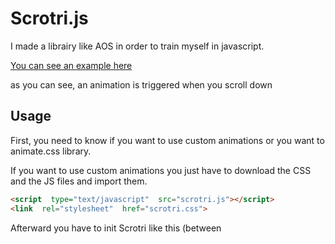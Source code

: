# Scrotri.js

I made a librairy like AOS in order to train myself in javascript.

[You can see an example here](https://namysh.github.io/scrotri.js/example/)

as you can see, an animation is triggered when you scroll down


## Usage
First, you need to know if you want to use custom animations or you want to animate.css library.

If you want to use custom animations you just have to download the CSS and the JS files and import them.
```html
<script  type="text/javascript"  src="scrotri.js"></script>
<link  rel="stylesheet"  href="scrotri.css">
```
Afterward you have to init Scrotri like this (between <script> tag for example) :
```javascript
// pass false is you don't want to import animate.css
scrotri(false).init;
```
Now, for selecting the elements you want to animate, you have to add them the "SCTR-init" class and the "data-sctr" attribute like this :
```html
<h1 class="SCTR-init" data-sctr="my-animation">Hello</h1>

```
The "data-sctr" attribute refers to the custom animation you made and put in the CSS file :
```CSS
.my-animation {
  animation: my-animation 1.4s;
}

@keyframes my-animation {
  from {
    opacity: 0;
  }
  to {
    opacity: 1;
  }
}
```
If you want to use animate.css you have to pass "true" like this :

```javascript
// pass false is you don't want to import animate.css
scrotri(true).init;
```

Now, for selecting the elements you want to animate, you have to add them the "SCTR-init" class and the "data-sctr" attribute like this :
```html
<h1 class="SCTR-init" data-sctr="bounceIn">Hello</h1>

```

The "data-sctr" attribute refers to the animate.css animations that you want to use. You can find as list of their animations on their github
